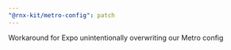 ```yaml
---
"@rnx-kit/metro-config": patch
---
```


Workaround for Expo unintentionally overwriting our Metro config
